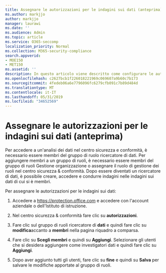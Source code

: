 ```yaml
---
title: Assegnare le autorizzazioni per le indagini sui dati (anteprima)
ms.author: markjjo
author: markjjo
manager: laurawi
ms.date: ''
ms.audience: Admin
ms.topic: article
ms.service: O365-seccomp
localization_priority: Normal
ms.collection: M365-security-compliance
search.appverid:
- MOE150
- MET150
ms.assetid: ''
description: In questo articolo viene descritto come configurare le autorizzazioni necessarie per l'utilizzo dello strumento indagini dati in Microsoft 365.
ms.openlocfilehash: c2627bcb1f226018221969c069607a9b60c7b173
ms.sourcegitcommit: 4fedeb06a6e7796096fc6279cfb091c7b89d484d
ms.translationtype: MT
ms.contentlocale: it-IT
ms.lasthandoff: 05/31/2019
ms.locfileid: "34652569"
---
```

# <a name="assign-permissions-for-data-investigations-preview"></a>Assegnare le autorizzazioni per le indagini sui dati (anteprima)

Per accedere a un'analisi dei dati nel centro sicurezza e conformità, è necessario essere membri del gruppo di ruolo ricercatore di dati. Per aggiungere membri a un gruppo di ruoli, è necessario essere membri del gruppo di ruoli Gestione organizzazione o assegnare il ruolo di gestione dei ruoli nel centro sicurezza & conformità. Dopo essere diventati un ricercatore di dati, è possibile creare, accedere e condurre indagini nelle indagini sui dati di cui si è membri.

Per assegnare le autorizzazioni per le indagini sui dati:

1. Accedere a https://protection.office.com e accedere con l'account aziendale o dell'Istituto di istruzione.

2. Nel centro sicurezza & conformità fare clic su **autorizzazioni**. 

3. Fare clic sul gruppo di ruoli ricercatore di **dati** e quindi fare clic su **modifica**accanto a **membri** nella pagina riquadro a comparsa.

4. Fare clic su **Scegli membri** e quindi su **Aggiungi**. Selezionare gli utenti che si desidera aggiungere come investigatori dati e quindi fare clic su **Aggiungi**.

5. Dopo aver aggiunto tutti gli utenti, fare clic su **fine** e quindi su **Salva** per salvare le modifiche apportate al gruppo di ruoli.